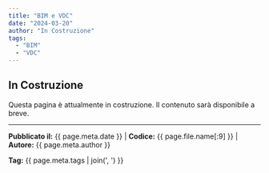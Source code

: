 ```yaml
---
title: "BIM e VDC"
date: "2024-03-20"
author: "In Costruzione"
tags:
  - "BIM"
  - "VDC"
---
```


## In Costruzione

Questa pagina è attualmente in costruzione. Il contenuto sarà disponibile a breve.

---
**Pubblicato il:** {{ page.meta.date }} | **Codice:** {{ page.file.name[:9] }}  | **Autore:** {{ page.meta.author }}

**Tag:** {{ page.meta.tags | join(', ') }} 